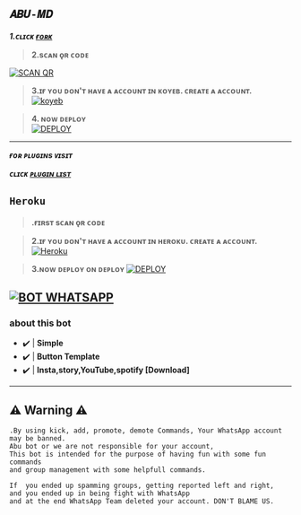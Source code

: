 
## ```𝑨𝑩𝑼-𝑴𝑫```

***1.ᴄʟɪᴄᴋ [ғᴏʀᴋ](https://github.com/Afx-Abu/Abu-MD/fork)***
 
> <b><s1>2.sᴄᴀɴ ǫʀ ᴄᴏᴅᴇ </b></s1> 

 <a href='https://jasil.me/' target="_blank"><img alt='SCAN QR' src='https://img.shields.io/badge/Scan_qr-100000?style=for-the-badge&logo=scan&logoColor=white&labelColor=black&color=black'/></a>


> <b><s1> 3.ɪғ ʏᴏᴜ ᴅᴏɴ'ᴛ ʜᴀᴠᴇ ᴀ ᴀᴄᴄᴏᴜɴᴛ ɪɴ ᴋᴏʏᴇʙ. ᴄʀᴇᴀᴛᴇ ᴀ ᴀᴄᴄᴏᴜɴᴛ. </b></s1>
<br><a href='https://app.koyeb.com/auth/signup' target="_blank"><img alt='koyeb' src='https://img.shields.io/badge/-Create-black?style=for-the-badge&logo=koyeb&logoColor=white'/></a>


> <b><s1> 4. ɴᴏᴡ ᴅᴇᴘʟᴏʏ</b></s1>
    <br>
<a href='https://app.koyeb.com/apps/deploy?type=docker&image=quay.io/afx-abu/beta-abu:latest&env[ANTI_LINK]&env[ANTILINK_ACTION]=false&env[AUDIO_DATA]=Abu MD;Abu;https://2.img-dpreview.com/files/p/E~C1000x0S4000x4000T1200x1200~articles/3925134721/0266554465.jpeg&env[BOT_INFO]=𝐀𝐁𝐔 𝐌𝐃 𝐁𝐎𝐓;~Jasil;Copyright by Abu;917025994178;™𝐀𝐁𝐔 𝐌𝐃;https://i.ibb.co/nc4MKWb/ae8d07d7943e.jpg&env[GOODBYE_MSG]=bye bye ✅&env[HANDLERS]=.,&env[MODE]=public&env[RMBG_KEY]&env[SESSION_ID]&env[STICKER_DATA]=Abu💗&env[SUDO]=917025994178&env[KOYEB_NAME]=Abu-Jsl' target="_blank"><img alt='DEPLOY' src='https://img.shields.io/badge/-DEPLOY-black?style=for-the-badge&logo=koyeb&logoColor=white'/></a>  
***

***ғᴏʀ ᴘʟᴜɢɪɴs ᴠɪsɪᴛ***

***ᴄʟɪᴄᴋ [ᴘʟᴜɢɪɴ ʟɪsᴛ](https://github.com/Afx-Abu/Abu-MD/wiki)***

## ```Heroku```

> <b><s1>.ғɪʀsᴛ sᴄᴀɴ ǫʀ ᴄᴏᴅᴇ</b></s1> 

> <b><s1>2.ɪғ ʏᴏᴜ ᴅᴏɴ'ᴛ ʜᴀᴠᴇ ᴀ ᴀᴄᴄᴏᴜɴᴛ ɪɴ ʜᴇʀᴏᴋᴜ. ᴄʀᴇᴀᴛᴇ ᴀ ᴀᴄᴄᴏᴜɴᴛ. </b></s1> 
<a href='https://signup.heroku.com/' target="_blank"><img alt='Heroku' src='https://img.shields.io/badge/-Create-black?style=for-the-badge&logo=heroku&logoColor=white'/></a>

><b><s1>3.ɴᴏᴡ ᴅᴇᴘʟᴏʏ ᴏɴ ᴅᴇᴘʟᴏʏ </b></s1>
<a href='https://dashboard.heroku.com/new?button-url=https://github.com/Afx-Abu/Afx-Abu&template=https://github.com/Afx-Abu/Abu-MD.git' target="_blank"><img alt='DEPLOY' src='https://img.shields.io/badge/-DEPLOY-black?style=for-the-badge&logo=heroku&logoColor=white'/></a>

[![BOT WHATSAPP](https://img.shields.io/badge/WhatsApp%20BOT-25D366?style=for-the-badge&logo=whatsapp&logoColor=white)](https://chat.whatsapp.com/KDt0eEkGCho7tLbfcmMltB) 
---------

###  about this bot
- ✔️ | **Simple** 
- ✔️ | **Button Template** 
- ✔️ | **Insta,story,YouTube,spotify [Download]** 
---------


## ⚠ Warning ⚠

```
.By using kick, add, promote, demote Commands, Your WhatsApp account may be banned.
Abu bot or we are not responsible for your account, 
This bot is intended for the purpose of having fun with some fun commands 
and group management with some helpfull commands.

If  you ended up spamming groups, getting reported left and right, 
and you ended up in being fight with WhatsApp
and at the end WhatsApp Team deleted your account. DON'T BLAME US.

